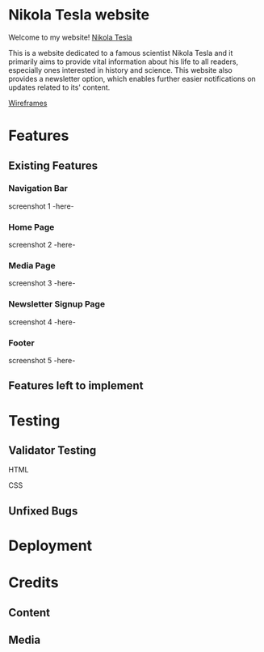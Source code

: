 # Nikola Tesla website

Welcome to my website! [Nikola Tesla](link)

This is a website dedicated to a famous scientist Nikola Tesla and it primarily aims to provide vital information about his life to all readers, especially ones interested in history and science. This website also provides a newsletter option, which enables further easier notifications on updates related to its' content.

[Wireframes](assets/images/wireframes/)

# Features

## Existing Features

### Navigation Bar
screenshot 1 -here-
### Home Page
screenshot 2 -here-
### Media Page
screenshot 3 -here-
### Newsletter Signup Page
screenshot 4 -here-
### Footer
screenshot 5 -here-

## Features left to implement

# Testing

## Validator Testing

HTML

CSS

## Unfixed Bugs

# Deployment

# Credits

## Content

## Media






